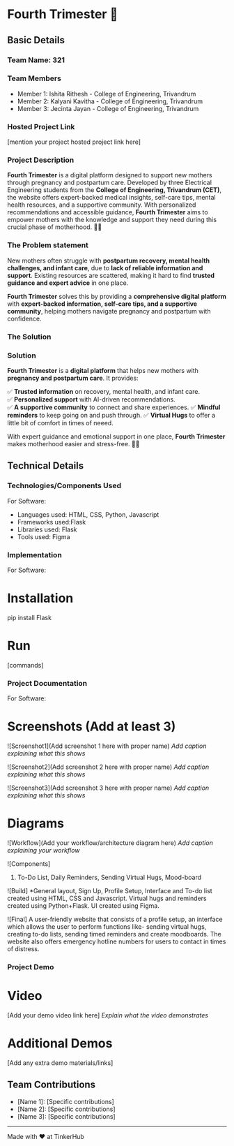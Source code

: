 # Fourth Trimester 🎯


## Basic Details
### Team Name: 321


### Team Members
- Member 1: Ishita Rithesh - College of Engineering, Trivandrum
- Member 2: Kalyani Kavitha - College of Engineering, Trivandrum
- Member 3: Jecinta Jayan - College of Engineering, Trivandrum

### Hosted Project Link
[mention your project hosted project link here]

### Project Description
**Fourth Trimester** is a digital platform designed to support new mothers through pregnancy and postpartum care. Developed by three Electrical Engineering students from the **College of Engineering, Trivandrum (CET)**, the website offers expert-backed medical insights, self-care tips, mental health resources, and a supportive community. With personalized recommendations and accessible guidance, **Fourth Trimester** aims to empower mothers with the knowledge and support they need during this crucial phase of motherhood. 🚀💜

### The Problem statement 
New mothers often struggle with **postpartum recovery, mental health challenges, and infant care**, due to **lack of reliable information and support**. Existing resources are scattered, making it hard to find **trusted guidance and expert advice** in one place.  

**Fourth Trimester** solves this by providing a **comprehensive digital platform** with **expert-backed information, self-care tips, and a supportive community**, helping mothers navigate pregnancy and postpartum with confidence.

### The Solution
### **Solution**  

**Fourth Trimester** is a **digital platform** that helps new mothers with **pregnancy and postpartum care**. It provides:  

✅ **Trusted information** on recovery, mental health, and infant care.  
✅ **Personalized support** with AI-driven recommendations.  
✅ **A supportive community** to connect and share experiences.
✅ **Mindful reminders** to keep going on and push through.
✅ **Virtual Hugs** to offer a little bit of comfort in times of neeed.

With expert guidance and emotional support in one place, **Fourth Trimester** makes motherhood easier and stress-free. 💜🚀

## Technical Details
### Technologies/Components Used
For Software:
- Languages used: HTML, CSS, Python, Javascript
- Frameworks used:Flask
- Libraries used: Flask
- Tools used: Figma


### Implementation
For Software:
# Installation
pip install Flask


# Run
[commands]

### Project Documentation
For Software:

# Screenshots (Add at least 3)
![Screenshot1](Add screenshot 1 here with proper name)
*Add caption explaining what this shows*

![Screenshot2](Add screenshot 2 here with proper name)
*Add caption explaining what this shows*

![Screenshot3](Add screenshot 3 here with proper name)
*Add caption explaining what this shows*

# Diagrams
![Workflow](Add your workflow/architecture diagram here)
*Add caption explaining your workflow*

![Components]
1. To-Do List, Daily Reminders, Sending Virtual Hugs, Mood-board

![Build]
*General layout, Sign Up, Profile Setup, Interface and To-do list created using HTML, CSS and Javascript.
Virtual hugs and reminders created using Python+Flask.
UI created using Figma.

![Final]
A user-friendly website that consists of a profile setup, an interface which allows the user to perform functions like- sending virtual hugs, creating to-do lists, sending timed reminders and create moodboards. The website also offers emergency hotline numbers for users to contact in times of distress.

### Project Demo
# Video
[Add your demo video link here]
*Explain what the video demonstrates*

# Additional Demos
[Add any extra demo materials/links]

## Team Contributions
- [Name 1]: [Specific contributions]
- [Name 2]: [Specific contributions]
- [Name 3]: [Specific contributions]

---
Made with ❤️ at TinkerHub
